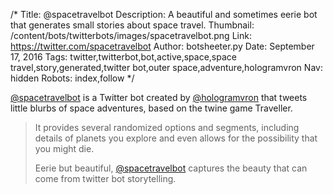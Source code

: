/*
Title: @spacetravelbot
Description: A beautiful and sometimes eerie bot that generates small stories about space travel.
Thumbnail: /content/bots/twitterbots/images/spacetravelbot.png
Link: https://twitter.com/spacetravelbot
Author: botsheeter.py
Date: September 17, 2016
Tags: twitter,twitterbot,bot,active,space,space travel,story,generated,twitter bot,outer space,adventure,hologramvron
Nav: hidden
Robots: index,follow
*/

[@spacetravelbot](https://twitter.com/spacetravelbot) is a Twitter bot created by [@hologramvron](https://twitter.com/hologramvron) that tweets little blurbs of space adventures, based on the twine game Traveller.

> It provides several randomized options and segments, including details of planets you explore and even allows for the possibility that you might die.
>
> Eerie but beautiful, [@spacetravelbot](https://twitter.com/spacetravelbot) captures the beauty that can come from twitter bot storytelling.
